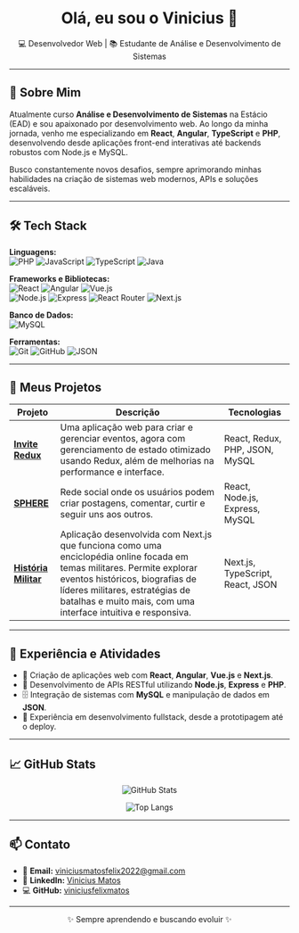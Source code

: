 <h1 align="center">Olá, eu sou o Vinicius 👋</h1>

<p align="center">
  💻 Desenvolvedor Web | 📚 Estudante de Análise e Desenvolvimento de Sistemas
</p>

---

## 🚀 Sobre Mim

Atualmente curso **Análise e Desenvolvimento de Sistemas** na Estácio (EAD) e sou apaixonado por desenvolvimento web. Ao longo da minha jornada, venho me especializando em **React**, **Angular**, **TypeScript** e **PHP**, desenvolvendo desde aplicações front-end interativas até backends robustos com Node.js e MySQL.

Busco constantemente novos desafios, sempre aprimorando minhas habilidades na criação de sistemas web modernos, APIs e soluções escaláveis.

---

## 🛠️ Tech Stack

**Linguagens:**  
![PHP](https://img.shields.io/badge/PHP-777BB4?style=for-the-badge&logo=php&logoColor=white) 
![JavaScript](https://img.shields.io/badge/JavaScript-F7DF1E?style=for-the-badge&logo=javascript&logoColor=black) 
![TypeScript](https://img.shields.io/badge/TypeScript-3178C6?style=for-the-badge&logo=typescript&logoColor=white) 
![Java](https://img.shields.io/badge/Java-ED8B00?style=for-the-badge&logo=openjdk&logoColor=white)

**Frameworks e Bibliotecas:**  
![React](https://img.shields.io/badge/React-20232A?style=for-the-badge&logo=react&logoColor=61DAFB) 
![Angular](https://img.shields.io/badge/Angular-DD0031?style=for-the-badge&logo=angular&logoColor=white) 
![Vue.js](https://img.shields.io/badge/Vue.js-35495E?style=for-the-badge&logo=vue.js&logoColor=4FC08D)  
![Node.js](https://img.shields.io/badge/Node.js-339933?style=for-the-badge&logo=nodedotjs&logoColor=white) 
![Express](https://img.shields.io/badge/Express-000000?style=for-the-badge&logo=express&logoColor=white) 
![React Router](https://img.shields.io/badge/React_Router-CA4245?style=for-the-badge&logo=react-router&logoColor=white) 
![Next.js](https://img.shields.io/badge/Next.js-000000?style=for-the-badge&logo=nextdotjs&logoColor=white)

**Banco de Dados:**  
![MySQL](https://img.shields.io/badge/MySQL-00758F?style=for-the-badge&logo=mysql&logoColor=white)

**Ferramentas:**  
![Git](https://img.shields.io/badge/Git-F05032?style=for-the-badge&logo=git&logoColor=white) 
![GitHub](https://img.shields.io/badge/GitHub-181717?style=for-the-badge&logo=github&logoColor=white) 
![JSON](https://img.shields.io/badge/JSON-5E5C5C?style=for-the-badge&logo=json&logoColor=white)

---

## 🌟 Meus Projetos

| Projeto | Descrição | Tecnologias |
|---------|-----------|--------------|
| [**Invite Redux**](https://github.com/viniciusfelixmatos/invite-redux) | Uma aplicação web para criar e gerenciar eventos, agora com gerenciamento de estado otimizado usando Redux, além de melhorias na performance e interface. | React, Redux, PHP, JSON, MySQL |
| [**SPHERE**](https://github.com/viniciusfelixmatos/Sphere) | Rede social onde os usuários podem criar postagens, comentar, curtir e seguir uns aos outros. | React, Node.js, Express, MySQL |
| [**História Militar**](https://github.com/viniciusfelixmatos/historia-militar) | Aplicação desenvolvida com Next.js que funciona como uma enciclopédia online focada em temas militares. Permite explorar eventos históricos, biografias de líderes militares, estratégias de batalhas e muito mais, com uma interface intuitiva e responsiva. | Next.js, TypeScript, React, JSON |

---

## 💼 Experiência e Atividades

- 🔧 Criação de aplicações web com **React**, **Angular**, **Vue.js** e **Next.js**.
- 🔗 Desenvolvimento de APIs RESTful utilizando **Node.js**, **Express** e **PHP**.
- 🗄️ Integração de sistemas com **MySQL** e manipulação de dados em **JSON**.
- 🧠 Experiência em desenvolvimento fullstack, desde a prototipagem até o deploy.

---

## 📈 GitHub Stats

<p align="center">
  <img src="https://github-readme-stats.vercel.app/api?username=viniciusfelixmatos&show_icons=true&theme=radical" alt="GitHub Stats" />
</p>
<p align="center">
  <img src="https://github-readme-stats.vercel.app/api/top-langs/?username=viniciusfelixmatos&layout=compact&theme=radical" alt="Top Langs" />
</p>

---

## 📫 Contato

- 📧 **Email:** viniciusmatosfelix2022@gmail.com  
- 💼 **LinkedIn:** [Vinicius Matos](https://www.linkedin.com/in/vinicius-matos-275884267/)  
- 💻 **GitHub:** [viniciusfelixmatos](https://github.com/viniciusfelixmatos)

---

<p align="center">✨ Sempre aprendendo e buscando evoluir ✨</p>
